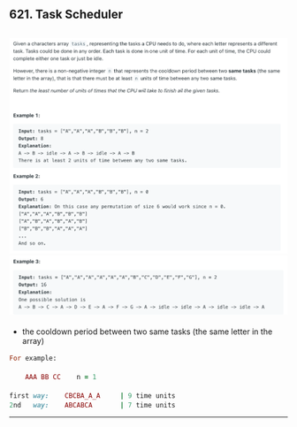 ## 621. Task Scheduler
![](img/2023-11-30-15-33-35.png)
![](img/2023-11-30-15-33-48.png)
---

-  the cooldown period between two same tasks (the same letter in the array)

```ruby
For example:

    AAA BB CC    n = 1

first way:    CBCBA_A_A     | 9 time units
2nd   way:    ABCABCA       | 7 time units
```

---

```java

```